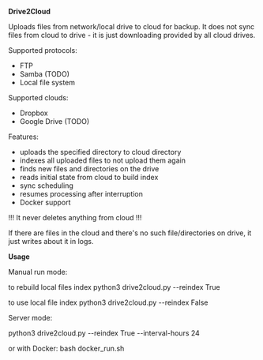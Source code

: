 **Drive2Cloud**
 
 Uploads files from network/local drive to cloud for backup.
 It does not sync files from cloud to drive - it is just downloading provided by all cloud drives.

 Supported protocols:
 - FTP
 - Samba (TODO)
 - Local file system
 
 Supported clouds:
 - Dropbox
 - Google Drive (TODO)

 Features:
 - uploads the specified directory to cloud directory
 - indexes all uploaded files to not upload them again
 - finds new files and directories on the drive
 - reads initial state from cloud to build index
 - sync scheduling
 - resumes processing after interruption
 - Docker support


  !!! It never deletes anything from cloud !!!
  
  If there are files in the cloud and there's no such file/directories on drive, 
  it just writes about it in  logs.
  
  
  **Usage**
  
  Manual run mode:
  
  to rebuild local files index
  python3 drive2cloud.py --reindex True
  
  to use local file index
  python3 drive2cloud.py --reindex False
  
  Server mode:
  
  python3 drive2cloud.py --reindex True --interval-hours 24
  
  or with Docker:
  bash docker_run.sh
  
  





